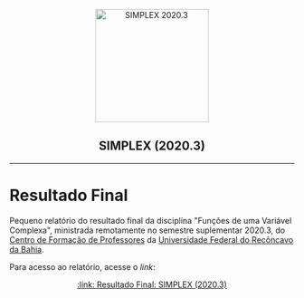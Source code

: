 <p align = "center">
   <img 
        width = "200px"
        align = "center"
        src   = "/docs/img/simplex_logo.png"
        alt   = "SIMPLEX 2020.3"
   >
   <h2 align = "center">
      SIMPLEX (2020.3)
   </h2>
</p>

<hr width="X%">

# Resultado Final

Pequeno relatório do resultado final da disciplina "Funções de uma Variável Complexa", ministrada remotamente no semestre suplementar 2020.3, do [Centro de Formação de Professores][CFP] da [Universidade Federal do Recôncavo da Bahia][UFRB].

[CFP]:  https://www.ufrb.edu.br/cfp/
[UFRB]: https://www.ufrb.edu.br/portal/

Para acesso ao relatório, acesse o *link*:

<p align = "center">
   <a href="https://icaro-freire.github.io/notas_relatorio/"> :link: Resultado Final: SIMPLEX (2020.3) </a>
</p>